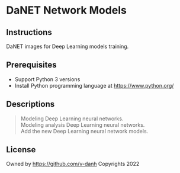 # DaNET Network Models

## Instructions
DaNET images for Deep Learning models training.

## Prerequisites
+ Support Python 3 versions
+ Install Python programming language at https://www.python.org/

## Descriptions
> Modeling Deep Learning neural networks. \
> Modeling analysis Deep Learning neural networks. \
> Add the new Deep Learning neural network models.
## License
Owned by https://github.com/v-danh
Copyrights 2022
